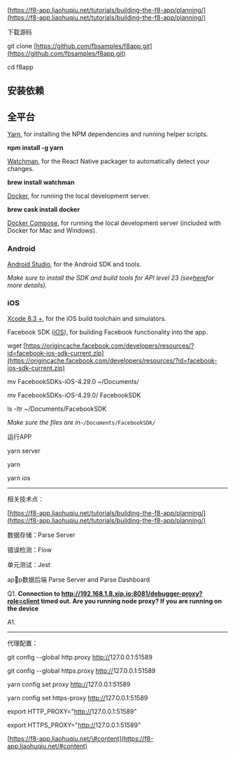 [https://f8-app.liaohuqiu.net/tutorials/building-the-f8-app/planning/](https://f8-app.liaohuqiu.net/tutorials/building-the-f8-app/planning/)

下载源码

git clone [https://github.com/fbsamples/f8app.git](https://github.com/fbsamples/f8app.git)

cd f8app

## 安装依赖

## 全平台

[Yarn](https://yarnpkg.com/en/docs/install), for installing the NPM dependencies and running helper scripts.

**npm install -g yarn**

[Watchman](https://facebook.github.io/watchman/docs/install.html), for the React Native packager to automatically detect your changes.

**brew install watchman**

[Docker](https://docs.docker.com/engine/installation/), for running the local development server.

**brew cask install docker**

[Docker Compose](https://docs.docker.com/compose/install/), for running the local development server \(included with Docker for Mac and Windows\).

### Android

[Android Studio](https://developer.android.com/studio/install.html), for the Android SDK and tools.

_Make sure to install the SDK and build tools for API level 23 \(see_[_here_](https://facebook.github.io/react-native/docs/getting-started.html)_for more details\)._

### iOS

[Xcode 8.3 +](https://developer.apple.com/download/), for the iOS build toolchain and simulators.

Facebook SDK \([iOS](https://developers.facebook.com/docs/ios/)\), for building Facebook functionality into the app.

wget [https://origincache.facebook.com/developers/resources/?id=facebook-ios-sdk-current.zip](https://origincache.facebook.com/developers/resources/?id=facebook-ios-sdk-current.zip)

mv FacebookSDKs-iOS-4.29.0 ~/Documents/

mv FacebookSDKs-iOS-4.29.0/ FacebookSDK

ls -ltr ~/Documents/FacebookSDK

_Make sure the files are in_`~/Documents/FacebookSDK/`

运行APP

yarn server

yarn

yarn ios

---

相关技术点：

[https://f8-app.liaohuqiu.net/tutorials/building-the-f8-app/planning/](https://f8-app.liaohuqiu.net/tutorials/building-the-f8-app/planning/)

数据存储：Parse Server

错误检测：Flow

单元测试：Jest

app数据后端  Parse Server  and Parse Dashboard





Q1.  **Connection to http://192.168.1.8.xip.io:8081/debugger-proxy?role=client timed out. Are you running node proxy? If you are running on the device**

A1. 

---

代理配置：

git config --global http.proxy [http://](http://192.168.1.12:8888)127.0.0.1:51589

git config --global https.proxy [http://](http://192.168.1.12:8888)127.0.0.1:51589

yarn config set proxy [http://](http://192.168.1.12:8888)127.0.0.1:51589

yarn config set https-proxy [http://](http://192.168.1.12:8888)127.0.0.1:51589

export HTTP\_PROXY="[http://](http://192.168.1.12:8888)127.0.0.1:51589"

export HTTPS\_PROXY="[http://](http://192.168.1.12:8888)127.0.0.1:51589"

[https://f8-app.liaohuqiu.net/\#content](https://f8-app.liaohuqiu.net/#content)

